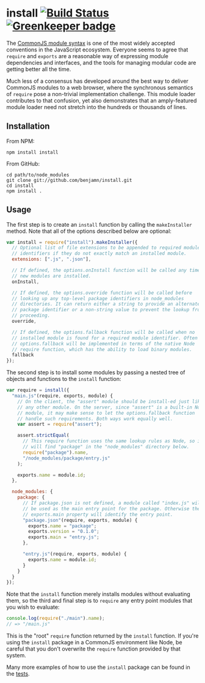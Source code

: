 # install [![Build Status](https://travis-ci.org/benjamn/install.svg?branch=master)](https://travis-ci.org/benjamn/install) [![Greenkeeper badge](https://badges.greenkeeper.io/benjamn/install.svg)](https://greenkeeper.io/)

The [CommonJS module syntax](http://wiki.commonjs.org/wiki/Modules/1.1) is one of the most widely accepted conventions in the JavaScript ecosystem. Everyone seems to agree that `require` and `exports` are a reasonable way of expressing module dependencies and interfaces, and the tools for managing modular code are getting better all the time.

Much less of a consensus has developed around the best way to deliver CommonJS modules to a web browser, where the synchronous semantics of `require` pose a non-trivial implementation challenge. This module loader contributes to that confusion, yet also demonstrates that an amply-featured module loader need not stretch into the hundreds or thousands of lines.

Installation
---
From NPM:

    npm install install

From GitHub:

    cd path/to/node_modules
    git clone git://github.com/benjamn/install.git
    cd install
    npm install .

Usage
---

The first step is to create an `install` function by calling the
`makeInstaller` method. Note that all of the options described below are
optional:

```js
var install = require("install").makeInstaller({
  // Optional list of file extensions to be appended to required module
  // identifiers if they do not exactly match an installed module.
  extensions: [".js", ".json"],

  // If defined, the options.onInstall function will be called any time
  // new modules are installed.
  onInstall,

  // If defined, the options.override function will be called before
  // looking up any top-level package identifiers in node_modules
  // directories. It can return either a string to provide an alternate
  // package identifier or a non-string value to prevent the lookup from
  // proceeding.
  override,

  // If defined, the options.fallback function will be called when no
  // installed module is found for a required module identifier. Often
  // options.fallback will be implemented in terms of the native Node
  // require function, which has the ability to load binary modules.
  fallback
});
```

The second step is to install some modules by passing a nested tree of
objects and functions to the `install` function:

```js
var require = install({
  "main.js"(require, exports, module) {
    // On the client, the "assert" module should be install-ed just like
    // any other module. On the server, since "assert" is a built-in Node
    // module, it may make sense to let the options.fallback function
    // handle such requirements. Both ways work equally well.
    var assert = require("assert");

    assert.strictEqual(
      // This require function uses the same lookup rules as Node, so it
      // will find "package" in the "node_modules" directory below.
      require("package").name,
      "/node_modules/package/entry.js"
    );

    exports.name = module.id;
  },

  node_modules: {
    package: {
      // If package.json is not defined, a module called "index.js" will
      // be used as the main entry point for the package. Otherwise the
      // exports.main property will identify the entry point.
      "package.json"(require, exports, module) {
        exports.name = "package";
        exports.version = "0.1.0";
        exports.main = "entry.js";
      },

      "entry.js"(require, exports, module) {
        exports.name = module.id;
      }
    }
  }
});
```

Note that the `install` function merely installs modules without
evaluating them, so the third and final step is to `require` any entry
point modules that you wish to evaluate:

```js
console.log(require("./main").name);
// => "/main.js"
```

This is the "root" `require` function returned by the `install`
function. If you're using the `install` package in a CommonJS environment
like Node, be careful that you don't overwrite the `require` function
provided by that system.

Many more examples of how to use the `install` package can be found in the
[tests](https://github.com/benjamn/install/blob/master/test/run.js).
